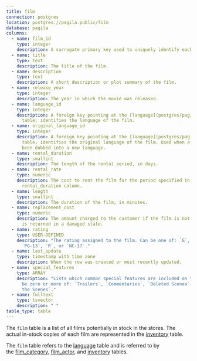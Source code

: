 ```yaml
---
title: film
connection: postgres
location: postgres://pagila.public/film
database: pagila
columns:
  - name: film_id
    type: integer
    description: A surrogate primary key used to uniquely identify each film in the table.
  - name: title
    type: text
    description: The title of the film.
  - name: description
    type: text
    description: A short description or plot summary of the film.
  - name: release_year
    type: integer
    description: The year in which the movie was released.
  - name: language_id
    type: integer
    description: A foreign key pointing at the [language](postgres/pagila/language)
      table; identifies the language of the film.
  - name: original_language_id
    type: integer
    description: A foreign key pointing at the [language](postgres/pagila/language)
      table; identifies the original language of the film. Used when a film has
      been dubbed into a new language.
  - name: rental_duration
    type: smallint
    description: The length of the rental period, in days.
  - name: rental_rate
    type: numeric
    description: The cost to rent the film for the period specified in the
      rental_duration column.
  - name: length
    type: smallint
    description: The duration of the film, in minutes.
  - name: replacement_cost
    type: numeric
    description: The amount charged to the customer if the film is not returned or
      is returned in a damaged state.
  - name: rating
    type: USER-DEFINED
    description: "The rating assigned to the film. Can be one of: `G`, `PG`,
      `PG-13`, `R`, or `NC-17`."
  - name: last_update
    type: timestamp with time zone
    description: When the row was created or most recently updated.
  - name: special_features
    type: ARRAY
    description: "Lists which common special features are included on the DVD. Can
      be zero or more of: `Trailers`, `Commentaries`, `Deleted Scenes`, `Behind
      the Scenes`."
  - name: fulltext
    type: tsvector
    description: " "
table_type: table
---
```

The `film` table is a list of all films potentially in stock in the stores. The actual in-stock copies of each film are represented in the [inventory](postgres/pagila/inventory) table.

The `film` table refers to the [language](postgres/pagila/language) table and is referred to by the [film_category](postgres/pagila/film_category), [film_actor](postgres/pagila/film_actor), and [inventory](postgres/pagila/inventory) tables.